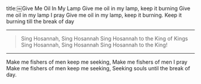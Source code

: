 title:￼Give Me Oil In My Lamp
Give me oil in my lamp, keep it burning
Give me oil in my lamp I pray
Give me oil in my lamp, keep it burning.
Keep it burning till the break of day

---
>Sing Hosannah, Sing Hosannah 
Sing Hosannah to the King of Kings
Sing Hosannah, Sing Hosannah
Sing Hosannah to the King!

---
Make me fishers of men keep me seeking,
Make me fishers of men I pray
Make me fishers of men keep me seeking,
Seeking souls until the break of day.